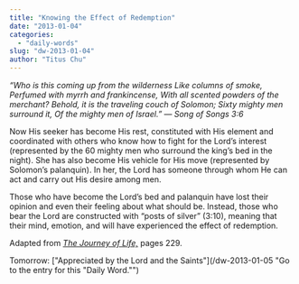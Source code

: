 ```yaml
---
title: "Knowing the Effect of Redemption"
date: "2013-01-04"
categories: 
  - "daily-words"
slug: "dw-2013-01-04"
author: "Titus Chu"
---
```


_“Who is this coming up from the wilderness Like columns of smoke, Perfumed with myrrh and frankincense, With all scented powders of the merchant? Behold, it is the traveling couch of Solomon; Sixty mighty men surround it, Of the mighty men of Israel.” — Song of Songs 3:6_

Now His seeker has become His rest, constituted with His element and coordinated with others who know how to fight for the Lord’s interest (represented by the 60 mighty men who surround the king’s bed in the night). She has also become His vehicle for His move (represented by Solomon’s palanquin). In her, the Lord has someone through whom He can act and carry out His desire among men.

Those who have become the Lord’s bed and palanquin have lost their opinion and even their feeling about what should be. Instead, those who bear the Lord are constructed with “posts of silver” (3:10), meaning that their mind, emotion, and will have experienced the effect of redemption.

Adapted from _[The Journey of Life,](/book-journey "Go to the listing for this book.")_ pages 229.

Tomorrow: ["Appreciated by the Lord and the Saints"](/dw-2013-01-05 "Go to the entry for this "Daily Word."")

